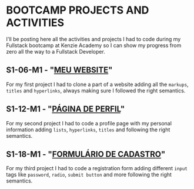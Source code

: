 # BOOTCAMP PROJECTS AND ACTIVITIES
I'll be posting here all the activities and projects I had to code during my Fullstack bootcamp at Kenzie Academy so I can show my progress from zero all the way to a Fullstack Developer.

## S1-06-M1 - "[MEU WEBSITE](https://bitoller.github.io/Bootcamp-Projects-and-Activities/src/M1-SPRINT-1/S1-06-M1.html)"
For my first project I had to clone a part of a website adding all the `markups`, `titles` and `hyperlinks`, always making sure I followed the right semantics.

## S1-12-M1 - "[PÁGINA DE PERFIL](https://bitoller.github.io/Bootcamp-Projects-and-Activities/src/M1-SPRINT-1/S1-12-M1.html)"
For my second project I had to code a profile page with my personal information adding `lists`, `hyperlinks`, `titles` and following the right semantics.

## S1-18-M1 - "[FORMULÁRIO DE CADASTRO](https://bitoller.github.io/Bootcamp-Projects-and-Activities/src/M1-SPRINT-1/S1-18-M1.html)"
For my third project I had to code a registration form adding different `input` tags like `password`, `radio`, `submit button` and more following the right semantics.
